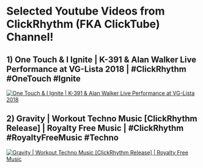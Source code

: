 # Selected Youtube Videos from ClickRhythm (FKA ClickTube) Channel! 
## 1) One Touch & I Ignite | K-391 & Alan Walker Live Performance at VG-Lista 2018 | #ClickRhythm #OneTouch #Ignite
[![One Touch & I Ignite | K-391 & Alan Walker Live Performance at VG-Lista 2018](https://github.com/ClickTube/ClickRhythm/blob/master/OneTouchAndIIgnite_ClickRhythm.jpg?raw=true)](https://www.youtube.com/watch?v=23oxCvVhvF4 "Worlds Got Talent Genius Kids in Math, Piano, Periodic Table | Full Video")

## 2) Gravity | Workout Techno Music [ClickRhythm Release] | Royalty Free Music | #ClickRhythm #RoyaltyFreeMusic #Techno
[![Gravity | Workout Techno Music [ClickRhythm Release] | Royalty Free Music](https://github.com/ClickTube/ClickRhythm/blob/master/OneTouchAndIIgnite_ClickRhythm.jpg?raw=true)](https://youtu.be/Ey8Ip1WLrbU "Gravity | Workout Techno Music")

